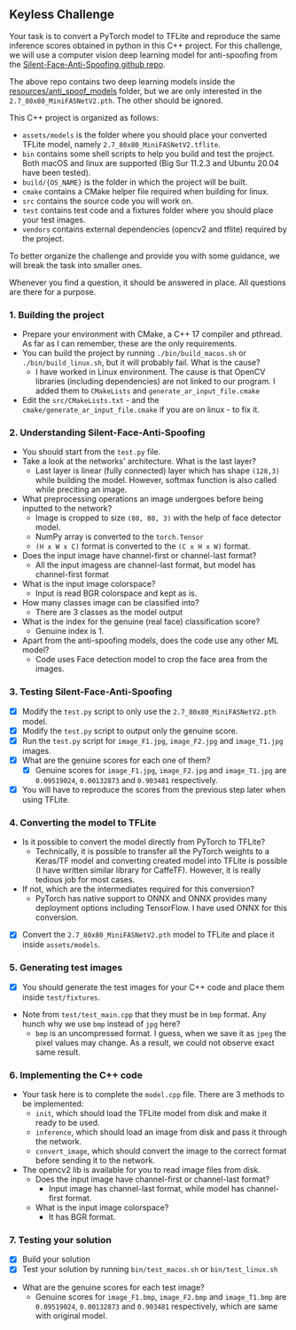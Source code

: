 ## Keyless Challenge

Your task is to convert a PyTorch model to TFLite and reproduce the same inference scores obtained in python in this C++ project. For this challenge, we will use a computer vision deep learning model for anti-spoofing from the [Silent-Face-Anti-Spoofing github repo](https://github.com/minivision-ai/Silent-Face-Anti-Spoofing).

The above repo contains two deep learning models inside the [resources/anti_spoof_models](https://github.com/minivision-ai/Silent-Face-Anti-Spoofing/tree/master/resources/anti_spoof_models) folder, but we are only interested in the `2.7_80x80_MiniFASNetV2.pth`. The other should be ignored.

This C++ project is organized as follows:

- `assets/models` is the folder where you should place your converted TFLite model, namely `2.7_80x80_MiniFASNetV2.tflite`.
- `bin` contains some shell scripts to help you build and test the project. Both macOS and linux are supported (Big Sur 11.2.3 and Ubuntu 20.04 have been tested).
- `build/{OS_NAME}` is the folder in which the project will be built.
- `cmake` contains a CMake helper file required when building for linux.
- `src` contains the source code you will work on.
- `test` contains test code and a fixtures folder where you should place your test images.
- `vendors` contains external dependencies (opencv2 and tflite) required by the project.

To better organize the challenge and provide you with some guidance, we will break the task into smaller ones. 

Whenever you find a question, it should be answered in place. All questions are there for a purpose.

### 1. Building the project

- Prepare your environment with CMake, a C++ 17 compiler and pthread. As far as I can remember, these are the only requirements.
- You can build the project by running `./bin/build_macos.sh` or `./bin/build_linux.sh`, but it will probably fail. What is the cause?
  - I have worked in Linux environment. The cause is that OpenCV libraries (including dependencies) are not linked to our program. I added them to `CMakeLists` and `generate_ar_input_file.cmake`
- Edit the `src/CMakeLists.txt` - and the `cmake/generate_ar_input_file.cmake` if you are on linux - to fix it.

### 2. Understanding Silent-Face-Anti-Spoofing

- You should start from the `test.py` file.
- Take a look at the networks' architecture. What is the last layer?
  - Last layer is linear (fully connected) layer which has shape `(128,3)` while building the model. However, softmax function is also called while preciting an image.  
- What preprocessing operations an image undergoes before being inputted to the network?
  - Image is cropped to size `(80, 80, 3)` with the help of face detector model.
  - NumPy array is converted to the `torch.Tensor`
  - `(H x W x C)` format is converted to the `(C x H x W)` format. 
- Does the input image have channel-first or channel-last format?
  - All the input imagess are channel-last format, but model has channel-first format
- What is the input image colorspace?
  - Input is read BGR colorspace and kept as is.
- How many classes image can be classified into?
  - There are 3 classes as the model output
- What is the index for the genuine (real face) classification score?
  - Genuine index is 1.
- Apart from the anti-spoofing models, does the code use any other ML model?
  - Code uses Face detection model to crop the face area from the images.

### 3. Testing Silent-Face-Anti-Spoofing

- [x] Modify the `test.py` script to only use the `2.7_80x80_MiniFASNetV2.pth` model.
- [x] Modify the `test.py` script to output only the genuine score.
- [x] Run the `test.py` script for `image_F1.jpg`, `image_F2.jpg` and `image_T1.jpg` images.
- [x] What are the genuine scores for each one of them?
  - [x] Genuine scores for `image_F1.jpg`, `image_F2.jpg` and `image_T1.jpg` are `0.09519024`, `0.00132873` and `0.903481` respectively.
- [x] You will have to reproduce the scores from the previous step later when using TFLite.

### 4. Converting the model to TFLite

- Is it possible to convert the model directly from PyTorch to TFLite?
  - Technically, it is possible to transfer all the PyTorch weights to a Keras/TF model and converting created model into TFLite is possible (I have written similar library for CaffeTF). However, it is really tedious job for most cases.
- If not, which are the intermediates required for this conversion?
  - PyTorch has native support to ONNX and ONNX provides many deployment options including TensorFlow. I have used ONNX for this conversion.
- [x] Convert the `2.7_80x80_MiniFASNetV2.pth` model to TFLite and place it inside `assets/models`.

### 5. Generating test images
 
- [x] You should generate the test images for your C++ code and place them inside `test/fixtures`.
- Note from `test/test_main.cpp` that they must be in `bmp` format. Any hunch why we use `bmp` instead of `jpg` here?
  - `bmp` is an uncompressed format. I guess, when we save it as `jpeg` the pixel values may change. As a result, we could not observe exact same result. 
### 6. Implementing the C++ code

- Your task here is to complete the `model.cpp` file. There are 3 methods to be implemented:
  - `init`, which should load the TFLite model from disk and make it ready to be used.
  - `inference`, which should load an image from disk and pass it through the network.
  - `convert_image`, which should convert the image to the correct format before sending it to the network.
- The opencv2 lib is available for you to read image files from disk.
  - Does the input image have channel-first or channel-last format?
    - Input image has channel-last format, while model has channel-first format.
  - What is the input image colorspace?
    - It has BGR format.

### 7. Testing your solution

- [x] Build your solution
- [x] Test your solution by running `bin/test_macos.sh` or `bin/test_linux.sh`
- What are the genuine scores for each test image?
  - Genuine scores for `image_F1.bmp`, `image_F2.bmp` and `image_T1.bmp` are `0.09519024`, `0.00132873` and `0.903481` respectively, which are same with original model.
